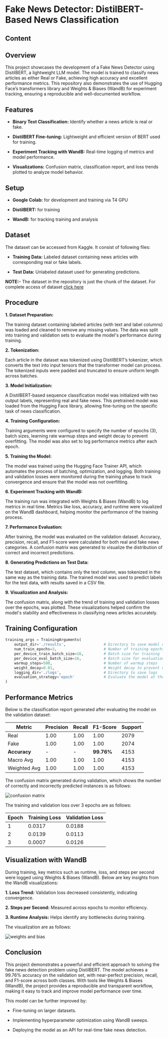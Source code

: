 # Fake News Detector: DistilBERT-Based News Classification

## Content

## Overview

This project showcases the development of a Fake News Detector using DistilBERT, a lightweight LLM model. The model is trained to classify news articles as either Real or Fake, achieving high accuracy and excellent performance metrics. This repository also demonstrates the use of Hugging Face’s transformers library and Weights & Biases (WandB) for experiment tracking, ensuring a reproducible and well-documented workflow.

## Features

- **Binary Text Classification:** Identify whether a news article is real or fake.
  
- **DistilBERT Fine-tuning:** Lightweight and efficient version of BERT used for training.

- **Experiment Tracking with WandB:** Real-time logging of metrics and model performance.

- **Visualizations:** Confusion matrix, classification report, and loss trends plotted to analyze model behavior.

## Setup

- **Google Colab:** for development and training via T4 GPU

- **DistilBERT:** for training

- **WandB:** for tracking training and analysis

## Dataset

The dataset can be accessed from Kaggle. It consist of following files: 

- **Training Data:** Labeled dataset containing news articles with corresponding real or fake labels.

- **Test Data:** Unlabeled dataset used for generating predictions.

**NOTE:-** The dataset in the repository is just the chunk of the dataset. For complete access of dataset [click here](https://www.kaggle.com/competitions/smm-hw2-fakenewsdetecion/data) 

## Procedure

**1. Dataset Preparation:**

The training dataset containing labeled articles (with text and label columns) was loaded and cleaned to remove any missing values. The data was split into training and validation sets to evaluate the model's performance during training.

**2. Tokenization:**

Each article in the dataset was tokenized using DistilBERT’s tokenizer, which converts the text into input tensors that the transformer model can process. The tokenized inputs were padded and truncated to ensure uniform length across batches.

**3. Model Initialization:**

A DistilBERT-based sequence classification model was initialized with two output labels, representing real and fake news. This pretrained model was loaded from the Hugging Face library, allowing fine-tuning on the specific task of news classification.

**4. Training Configuration:**

Training arguments were configured to specify the number of epochs (3), batch sizes, learning rate warmup steps and weight decay to prevent overfitting. The model was also set to log performance metrics after each epoch.

**5. Training the Model:**

The model was trained using the Hugging Face Trainer API, which automates the process of batching, optimization, and logging. Both training and validation losses were monitored during the training phase to track convergence and ensure that the model was not overfitting.

**6. Experiment Tracking with WandB:**

The training run was integrated with Weights & Biases (WandB) to log metrics in real time. Metrics like loss, accuracy, and runtime were visualized on the WandB dashboard, helping monitor the performance of the training process.

**7. Performance Evaluation:**

After training, the model was evaluated on the validation dataset. Accuracy, precision, recall, and F1-score were calculated for both real and fake news categories. A confusion matrix was generated to visualize the distribution of correct and incorrect predictions.

**8. Generating Predictions on Test Data:**

The test dataset, which contains only the text column, was tokenized in the same way as the training data. The trained model was used to predict labels for the test data, with results saved in a CSV file.

**9. Visualization and Analysis:**

The confusion matrix, along with the trend of training and validation losses over the epochs, was plotted. These visualizations helped confirm the model's stability and effectiveness in classifying news articles accurately.

## Training Configuration

```python
training_args = TrainingArguments(
    output_dir='./results',                 # Directory to save model checkpoints
    num_train_epochs=3,                     # Number of training epochs
    per_device_train_batch_size=16,         # Batch size for training
    per_device_eval_batch_size=16,          # Batch size for evaluation
    warmup_steps=500,                       # Number of warmup steps
    weight_decay=0.01,                      # Weight decay to prevent overfitting
    logging_dir='./logs',                   # Directory to save logs
    evaluation_strategy='epoch'             # Evaluate the model at the end of each epoch
)
```

## Performance Metrics

Below is the classification report generated after evaluating the model on the validation dataset:

| Metric      | Precision | Recall | F1-Score | Support |
|-------------|-----------|--------|----------|---------|
| Real        | 1.00      | 1.00   | 1.00     | 2079    |
| Fake        | 1.00      | 1.00   | 1.00     | 2074    |
| **Accuracy**| -         | -      | **99.76%**| 4153   |
| Macro Avg   | 1.00      | 1.00   | 1.00     | 4153    |
| Weighted Avg| 1.00      | 1.00   | 1.00     | 4153    |

The confusion matrix generated during validation, which shows the number of correctly and incorrectly predicted instances is as follows:

![confusion matrix](https://github.com/user-attachments/assets/09c6e175-458d-4e41-88cd-69385772029d)

The training and validation loss over 3 epochs are as follows:

| Epoch | Training Loss | Validation Loss |
|-------|---------------|-----------------|
| 1     | 0.0317        | 0.0188          |
| 2     | 0.0139        | 0.0113          |
| 3     | 0.0007        | 0.0126          |

## Visualization with WandB

During training, key metrics such as runtime, loss, and steps per second were logged using Weights & Biases (WandB). Below are key insights from the WandB visualizations:

**1. Loss Trend:** Validation loss decreased consistently, indicating convergence.

**2. Steps per Second:** Measured across epochs to monitor efficiency.

**3. Runtime Analysis:** Helps identify any bottlenecks during training.

The visualization are as follows:

![weights and bias](https://github.com/user-attachments/assets/891cf0ce-c63d-45ae-84fa-c253983ef15e)

## Conclusion

This project demonstrates a powerful and efficient approach to solving the fake news detection problem using DistilBERT. The model achieves a 99.76% accuracy on the validation set, with near-perfect precision, recall, and F1-score across both classes. With tools like Weights & Biases (WandB), the project provides a reproducible and transparent workflow, making it easy to track and improve model performance over time.

This model can be further improved by:

- Fine-tuning on larger datasets.

- Implementing hyperparameter optimization using WandB sweeps.

- Deploying the model as an API for real-time fake news detection.
